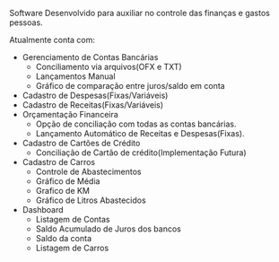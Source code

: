 Software Desenvolvido para auxiliar no controle das finanças e gastos pessoas.

Atualmente conta com:
- Gerenciamento de Contas Bancárias
    - Conciliamento via arquivos(OFX e TXT)
    - Lançamentos Manual
    - Gráfico de comparação entre juros/saldo em conta
- Cadastro de Despesas(Fixas/Variáveis)
- Cadastro de Receitas(Fixas/Variáveis)
- Orçamentação Financeira
    - Opção de conciliação com todas as contas bancárias.
    - Lançamento Automático de Receitas e Despesas(Fixas).
- Cadastro de Cartões de Crédito
    - Conciliação de Cartão de crédito(Implementação Futura)
- Cadastro de Carros
    - Controle de Abastecimentos
    - Gráfico de Média
    - Grafico de KM
    - Gráfico de Litros Abastecidos
- Dashboard
    - Listagem de Contas
    - Saldo Acumulado de Juros dos bancos
    - Saldo da conta
    - Listagem de Carros
